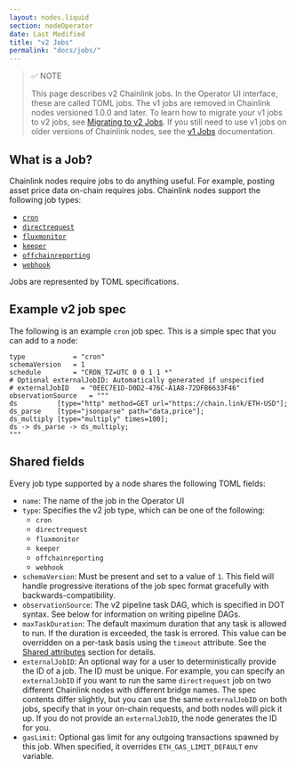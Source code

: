 ```yaml
---
layout: nodes.liquid
section: nodeOperator
date: Last Modified
title: "v2 Jobs"
permalink: "docs/jobs/"
---
```


> ✅ NOTE
>
> This page describes v2 Chainlink jobs. In the Operator UI interface, these are called TOML jobs. The v1 jobs are removed in Chainlink nodes versioned 1.0.0 and later. To learn how to migrate your v1 jobs to v2 jobs, see [Migrating to v2 Jobs](../jobs/migration-v1-v2/). If you still need to use v1 jobs on older versions of Chainlink nodes, see the [v1 Jobs](../job-specifications/) documentation.

## What is a Job?

Chainlink nodes require jobs to do anything useful. For example, posting asset price data on-chain requires jobs. Chainlink nodes support the following job types:

- [`cron`](./types/cron/)
- [`directrequest`](./types/direct-request/)
- [`fluxmonitor`](./types/flux-monitor/)
- [`keeper`](./types/keeper/)
- [`offchainreporting`](./types/offchain-reporting/)
- [`webhook`](./types/webhook/)

Jobs are represented by TOML specifications.

## Example v2 job spec

The following is an example `cron` job spec. This is a simple spec that you can add to a node:

```jpv2
type            = "cron"
schemaVersion   = 1
schedule        = "CRON_TZ=UTC 0 0 1 1 *"
# Optional externalJobID: Automatically generated if unspecified
# externalJobID   = "0EEC7E1D-D0D2-476C-A1A8-72DFB6633F46"
observationSource   = """
ds          [type="http" method=GET url="https://chain.link/ETH-USD"];
ds_parse    [type="jsonparse" path="data,price"];
ds_multiply [type="multiply" times=100];
ds -> ds_parse -> ds_multiply;
"""
```

## Shared fields

Every job type supported by a node shares the following TOML fields:

- `name`: The name of the job in the Operator UI
- `type`: Specifies the v2 job type, which can be one of the following:
    - `cron`
    - `directrequest`
    - `fluxmonitor`
    - `keeper`
    - `offchainreporting`
    - `webhook`
- `schemaVersion`: Must be present and set to a value of `1`. This field will handle progressive iterations of the job spec format gracefully with backwards-compatibility.
- `observationSource`: The v2 pipeline task DAG, which is specified in DOT syntax. See below for information on writing pipeline DAGs.
- `maxTaskDuration`: The default maximum duration that any task is allowed to run. If the duration is exceeded, the task is errored. This value can be overridden on a per-task basis using the `timeout` attribute. See the [Shared attributes](../tasks/#shared-attributes) section for details.
- `externalJobID`: An optional way for a user to deterministically provide the ID of a job. The ID must be unique. For example, you can specify an `externalJobID` if you want to run the same `directrequest` job on two different Chainlink nodes with different bridge names. The spec contents differ slightly, but you can use the same `externalJobID` on both jobs, specify that in your on-chain requests, and both nodes will pick it up. If you do not provide an `externalJobID`, the node generates the ID for you.
- `gasLimit`: Optional gas limit for any outgoing transactions spawned by this job. When specified, it overrides `ETH_GAS_LIMIT_DEFAULT` env variable.
